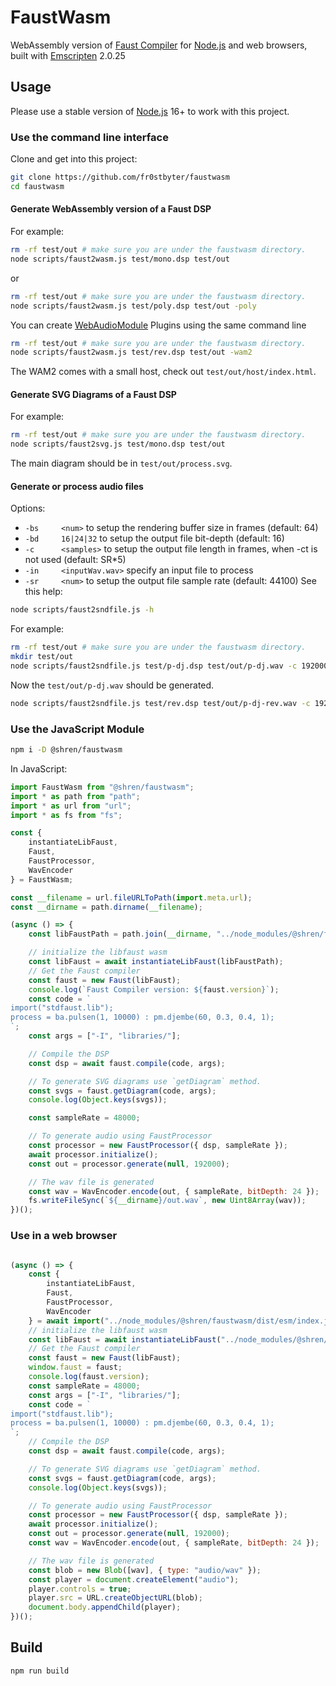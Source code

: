 # FaustWasm
WebAssembly version of [Faust Compiler](https://github.com/grame-cncm/faust) for [Node.js](https://nodejs.org) and web browsers, built with [Emscripten](https://emscripten.org/) 2.0.25

## Usage

Please use a stable version of [Node.js](https://nodejs.org) 16+ to work with this project.

### Use the command line interface

Clone and get into this project:
```bash
git clone https://github.com/fr0stbyter/faustwasm
cd faustwasm
```

#### Generate WebAssembly version of a Faust DSP
For example:
```bash
rm -rf test/out # make sure you are under the faustwasm directory.
node scripts/faust2wasm.js test/mono.dsp test/out
```
or
```bash
rm -rf test/out # make sure you are under the faustwasm directory.
node scripts/faust2wasm.js test/poly.dsp test/out -poly
```
You can create [WebAudioModule](https://github.com/webaudiomodules) Plugins using the same command line
```bash
rm -rf test/out # make sure you are under the faustwasm directory.
node scripts/faust2wasm.js test/rev.dsp test/out -wam2
```
The WAM2 comes with a small host, check out `test/out/host/index.html`.

#### Generate SVG Diagrams of a Faust DSP
For example:
```bash
rm -rf test/out # make sure you are under the faustwasm directory.
node scripts/faust2svg.js test/mono.dsp test/out
```
The main diagram should be in `test/out/process.svg`.

#### Generate or process audio files
Options:
- `-bs     <num>` to setup the rendering buffer size in frames (default: 64)
- `-bd     16|24|32` to setup the output file bit-depth (default: 16)
- `-c      <samples>` to setup the output file length in frames, when -ct is not used (default: SR*5)
- `-in     <inputWav.wav>` specify an input file to process
- `-sr     <num>` to setup the output file sample rate (default: 44100)
See this help:

```bash
node scripts/faust2sndfile.js -h
```

For example:
```bash
rm -rf test/out # make sure you are under the faustwasm directory.
mkdir test/out
node scripts/faust2sndfile.js test/p-dj.dsp test/out/p-dj.wav -c 192000 -sr 48000 -bd 24
```
Now the `test/out/p-dj.wav` should be generated.

```bash
node scripts/faust2sndfile.js test/rev.dsp test/out/p-dj-rev.wav -c 192000 -sr 48000 -bd 24 -in test/out/p-dj.wav
```

### Use the JavaScript Module

```bash
npm i -D @shren/faustwasm
```

In JavaScript:
```JavaScript
import FaustWasm from "@shren/faustwasm";
import * as path from "path";
import * as url from "url";
import * as fs from "fs";

const {
    instantiateLibFaust,
    Faust,
    FaustProcessor,
    WavEncoder
} = FaustWasm;

const __filename = url.fileURLToPath(import.meta.url);
const __dirname = path.dirname(__filename);

(async () => {
    const libFaustPath = path.join(__dirname, "../node_modules/@shren/faustwasm/libfaust-wasm/libfaust-wasm.js");

    // initialize the libfaust wasm
    const libFaust = await instantiateLibFaust(libFaustPath);
    // Get the Faust compiler
    const faust = new Faust(libFaust);
    console.log(`Faust Compiler version: ${faust.version}`);
    const code = `
import("stdfaust.lib");
process = ba.pulsen(1, 10000) : pm.djembe(60, 0.3, 0.4, 1);
`;
    const args = ["-I", "libraries/"];

    // Compile the DSP
    const dsp = await faust.compile(code, args);

    // To generate SVG diagrams use `getDiagram` method.
    const svgs = faust.getDiagram(code, args);
    console.log(Object.keys(svgs));

    const sampleRate = 48000;

    // To generate audio using FaustProcessor
    const processor = new FaustProcessor({ dsp, sampleRate });
    await processor.initialize();
    const out = processor.generate(null, 192000);

    // The wav file is generated
    const wav = WavEncoder.encode(out, { sampleRate, bitDepth: 24 });
    fs.writeFileSync(`${__dirname}/out.wav`, new Uint8Array(wav));
})();
```

### Use in a web browser
```JavaScript

(async () => {
    const {
        instantiateLibFaust,
        Faust,
        FaustProcessor,
        WavEncoder
    } = await import("../node_modules/@shren/faustwasm/dist/esm/index.js");
    // initialize the libfaust wasm
    const libFaust = await instantiateLibFaust("../node_modules/@shren/faustwasm/libfaust-wasm/libfaust-wasm.js");
    // Get the Faust compiler
    const faust = new Faust(libFaust);
    window.faust = faust;
    console.log(faust.version);
    const sampleRate = 48000;
    const args = ["-I", "libraries/"];
    const code = `
import("stdfaust.lib");
process = ba.pulsen(1, 10000) : pm.djembe(60, 0.3, 0.4, 1);
`;
    // Compile the DSP
    const dsp = await faust.compile(code, args);

    // To generate SVG diagrams use `getDiagram` method.
    const svgs = faust.getDiagram(code, args);
    console.log(Object.keys(svgs));

    // To generate audio using FaustProcessor
    const processor = new FaustProcessor({ dsp, sampleRate });
    await processor.initialize();
    const out = processor.generate(null, 192000);
    const wav = WavEncoder.encode(out, { sampleRate, bitDepth: 24 });

    // The wav file is generated
    const blob = new Blob([wav], { type: "audio/wav" });
    const player = document.createElement("audio");
    player.controls = true;
    player.src = URL.createObjectURL(blob);
    document.body.appendChild(player);
})();
```


## Build

```bash
npm run build
```